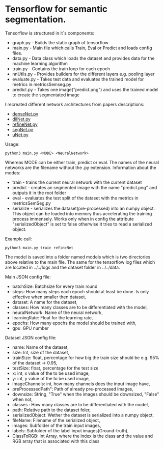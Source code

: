 # Tensorflow for semantic segmentation. 

Tensorflow is structured in it`s components:

* graph.py - Builds the static graph of tensorflow
* main.py - Main file which calls Train, Eval or Predict and loads config files.
* data.py - Data class which loads the dataset and provides data for the machine learning algorithm
* train.py - Contains the train loop for each epoch
* nnUtils.py - Provides builders for the different layers e.g. pooling layer
* evaluate.py - Takes test data and evaluates the trained model for metrics in metricsSemseg.py
* predict.py - Takes one image("predict.png") and uses the trained model to create the segmentated  image

I recreated different network architectures from papers descriptions:

* [denseNet.py](https://arxiv.org/pdf/1611.09326.pdf)
* [dilNet.py](https://arxiv.org/pdf/1511.07122.pdf)
* [refineNet.py](http://openaccess.thecvf.com/content_cvpr_2017/papers/Lin_RefineNet_Multi-Path_Refinement_CVPR_2017_paper.pdf)
* [segNet.py](https://ieeexplore.ieee.org/stamp/stamp.jsp?tp=&arnumber=7803544)
* [uNet.py](https://arxiv.org/pdf/1505.04597.pdf)


Usage:

```
python3 main.py <MODE> <NeuralNetwork>
```

Whereas MODE can be either train, predict or eval. The names of the neural networks are the filename without the .py extension. Information about the modes:
* train - trains the current neural network with the current dataset
* predict - creates an segmented image with the name "predict.png" and outputs it in the root folder
* eval - evaluates the test split of the dataset with the metrics in metricsSemSeg.py
* serialize - serializes the dataset(pre-processed) into an numpy object. This object can be loaded into memory thus accelerating the training process immensely. Works only when in config the attribute "serializedObject" is set to false otherwise it tries to read a serialized object.

Example call:

```
python3 main.py train refineNet
```

The model is saved into a folder named models which is two directories above relative to the main file. The same for the tensorflow log files which are located in ../../logs and the dataset folder in ../../data.

Main JSON config file:

* batchSize: Batchsize for every train round
* steps: How many steps each epoch should at least be done. Is only effective when smaller then dataset,
* dataset: A name for the dataset,
* classes: How many classes are to be differentiated with the model,
* neuralNetwork: Name of the neural network,
* learningRate: Float for the learning rate,
* epochs: How many epochs the model should be trained with,
* gpu: GPU number

Dataset JSON config file:

* name: Name of the dataset,
* size: Int, size of the dataset,
* trainSize: float, percentage for how big the train size should be e.g. 95% of the dataset -> 0.95,
* testSize: float, percentage for the test size
* x: int, x value of the to be used image,
* y: int, y value of the to be used image,
* imageChannels: int, how many channels does the input image have,
* preProcessedPath": Path of already pre-processed images,
* downsize: String, "True" when the images should be downsized, "False" when not,
* classes : How many classes are to be differentiated with the model,
* path: Relative path to the dataset foler,
* serializedObject: Wether the dataset is serialized into a numpy object,
* fileName: Filename of the serialized object,
* images: Subfolder of the train input images,
* labels: Subfolder of the label input images(Ground-truth),
* ClassToRGB: Int Array, where the index is the class and the value and RGB array that is associated with this class
 